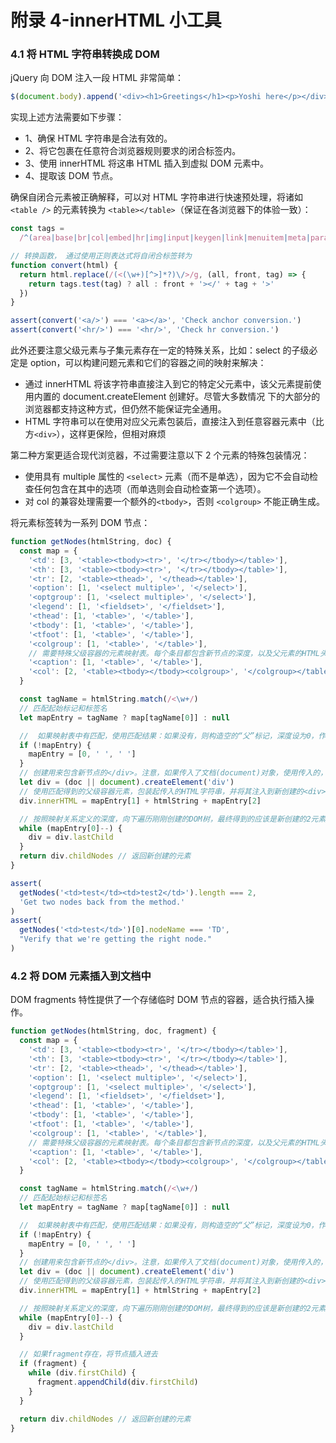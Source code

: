 # 附录 4-innerHTML 小工具

### 4.1 将 HTML 字符串转换成 DOM

jQuery 向 DOM 注入一段 HTML 非常简单：

```js
$(document.body).append('<div><h1>Greetings</h1><p>Yoshi here</p></div>')
```

实现上述方法需要如下步骤：

- 1、确保 HTML 字符串是合法有效的。
- 2、将它包裹在任意符合浏览器规则要求的闭合标签内。
- 3、使用 innerHTML 将这串 HTML 插入到虚拟 DOM 元素中。
- 4、提取该 DOM 节点。

确保自闭合元素被正确解释，可以对 HTML 字符串进行快速预处理，将诸如 `<table />` 的元素转换为 `<table></table>`（保证在各浏览器下的体验一致）：

```js
const tags =
  /^(area|base|br|col|embed|hr|img|input|keygen|link|menuitem|meta|param|source|track|wbr)$/i

// 转换函数， 通过使用正则表达式将自闭合标签转为
function convert(html) {
  return html.replace(/(<(\w+)[^>]*?)\/>/g, (all, front, tag) => {
    return tags.test(tag) ? all : front + '></' + tag + '>'
  })
}

assert(convert('<a/>') === '<a></a>', 'Check anchor conversion.')
assert(convert('<hr/>') === '<hr/>', 'Check hr conversion.')
```

此外还要注意父级元素与子集元素存在一定的特殊关系，比如：select 的子级必定是 option，可以构建问题元素和它们的容器之间的映射来解决：

- 通过 innerHTML 将该字符串直接注入到它的特定父元素中，该父元素提前使用内置的 document.createElement 创建好。尽管大多数情况
  下的大部分的浏览器都支持这种方式，但仍然不能保证完全通用。
- HTML 字符串可以在使用对应父元素包装后，直接注入到任意容器元素中（比方`<div>`），这样更保险，但相对麻烦

第二种方案更适合现代浏览器，不过需要注意以下 2 个元素的特殊包装情况：

- 使用具有 multiple 属性的 `<select>` 元素（而不是单选），因为它不会自动检查任何包含在其中的选项（而单选则会自动检查第一个选项）。
- 对 col 的兼容处理需要一个额外的`<tbody>`，否则 `<colgroup>` 不能正确生成。

将元素标签转为一系列 DOM 节点：

```js
function getNodes(htmlString, doc) {
  const map = {
    '<td': [3, '<table><tbody><tr>', '</tr></tbody></table>'],
    '<th': [3, '<table><tbody><tr>', '</tr></tbody></table>'],
    '<tr': [2, '<table><thead>', '</thead></table>'],
    '<option': [1, '<select multiple>', '</select>'],
    '<optgroup': [1, '<select multiple>', '</select>'],
    '<legend': [1, '<fieldset>', '</fieldset>'],
    '<thead': [1, '<table>', '</table>'],
    '<tbody': [1, '<table>', '</table>'],
    '<tfoot': [1, '<table>', '</table>'],
    '<colgroup': [1, '<table>', '</table>'],
    // 需要特殊父级容器的元素映射表。每个条目都包含新节点的深度，以及父元素的HTML头尾片断
    '<caption': [1, '<table>', '</table>'],
    '<col': [2, '<table><tbody></tbody><colgroup>', '</colgroup></table>'],
  }

  const tagName = htmlString.match(/<\w+/)
  // 匹配起始标记和标签名
  let mapEntry = tagName ? map[tagName[0]] : null

  //  如果映射表中有匹配，使用匹配结果：如果没有，则构造空的“父”标记，深度设为0，作为结果
  if (!mapEntry) {
    mapEntry = [0, ' ', ' ']
  }
  // 创建用来包含新节点的</div>。注意，如果传入了文档(document)对象，使用传入的，否则默认当前document对象
  let div = (doc || document).createElement('div')
  // 使用匹配得到的父级容器元素，包装起传入的HTML字符串，并将其注入到新创建的<div>中
  div.innerHTML = mapEntry[1] + htmlString + mapEntry[2]

  // 按照映射关系定义的深度，向下遍历刚刚创建的DOM树，最终得到的应该是新创建的2元素。
  while (mapEntry[0]--) {
    div = div.lastChild
  }
  return div.childNodes // 返回新创建的元素
}

assert(
  getNodes('<td>test</td><td>test2</td>').length === 2,
  'Get two nodes back from the method.'
)
assert(
  getNodes('<td>test</td>')[0].nodeName === 'TD',
  "Verify that we're getting the right node."
)
```

### 4.2 将 DOM 元素插入到文档中

DOM fragments 特性提供了一个存储临时 DOM 节点的容器，适合执行插入操作。

```js
function getNodes(htmlString, doc, fragment) {
  const map = {
    '<td': [3, '<table><tbody><tr>', '</tr></tbody></table>'],
    '<th': [3, '<table><tbody><tr>', '</tr></tbody></table>'],
    '<tr': [2, '<table><thead>', '</thead></table>'],
    '<option': [1, '<select multiple>', '</select>'],
    '<optgroup': [1, '<select multiple>', '</select>'],
    '<legend': [1, '<fieldset>', '</fieldset>'],
    '<thead': [1, '<table>', '</table>'],
    '<tbody': [1, '<table>', '</table>'],
    '<tfoot': [1, '<table>', '</table>'],
    '<colgroup': [1, '<table>', '</table>'],
    // 需要特殊父级容器的元素映射表。每个条目都包含新节点的深度，以及父元素的HTML头尾片断
    '<caption': [1, '<table>', '</table>'],
    '<col': [2, '<table><tbody></tbody><colgroup>', '</colgroup></table>'],
  }

  const tagName = htmlString.match(/<\w+/)
  // 匹配起始标记和标签名
  let mapEntry = tagName ? map[tagName[0]] : null

  //  如果映射表中有匹配，使用匹配结果：如果没有，则构造空的“父”标记，深度设为0，作为结果
  if (!mapEntry) {
    mapEntry = [0, ' ', ' ']
  }
  // 创建用来包含新节点的</div>。注意，如果传入了文档(document)对象，使用传入的，否则默认当前document对象
  let div = (doc || document).createElement('div')
  // 使用匹配得到的父级容器元素，包装起传入的HTML字符串，并将其注入到新创建的<div>中
  div.innerHTML = mapEntry[1] + htmlString + mapEntry[2]

  // 按照映射关系定义的深度，向下遍历刚刚创建的DOM树，最终得到的应该是新创建的2元素。
  while (mapEntry[0]--) {
    div = div.lastChild
  }

  // 如果fragment存在，将节点插入进去
  if (fragment) {
    while (div.firstChild) {
      fragment.appendChild(div.firstChild)
    }
  }

  return div.childNodes // 返回新创建的元素
}
```
